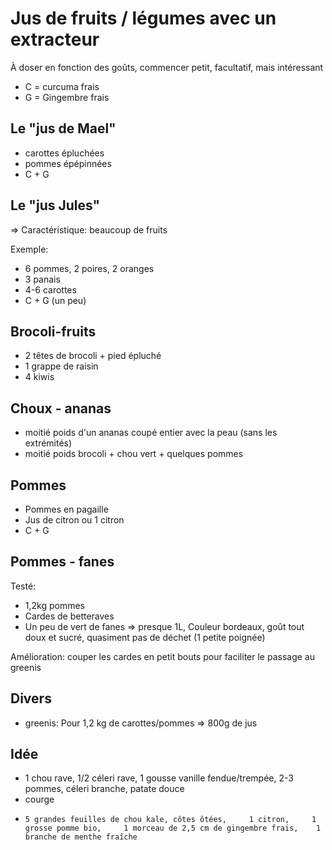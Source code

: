 # Jus de fruits / légumes avec un extracteur

À doser en fonction des goûts, commencer petit, facultatif, mais intéressant
* C = curcuma frais
* G = Gingembre frais

## Le "jus de Mael"

* carottes épluchées
* pommes épépinnées
* C + G

## Le "jus Jules"

=> Caractéristique: beaucoup de fruits

Exemple:
* 6 pommes, 2 poires, 2 oranges
* 3 panais
* 4-6 carottes
* C + G (un peu)

## Brocoli-fruits

* 2 têtes de brocoli + pied épluché
* 1 grappe de raisin
* 4 kiwis

## Choux - ananas

* moitié poids d'un ananas coupé entier avec la peau (sans les extrémités)
* moitié poids brocoli + chou vert + quelques pommes

## Pommes

* Pommes en pagaille
* Jus de citron ou 1 citron
* C + G

## Pommes - fanes

Testé:
* 1,2kg pommes
* Cardes de betteraves
* Un peu de vert de fanes
=> presque 1L, Couleur bordeaux, goût tout doux et sucré, quasiment pas de déchet (1 petite poignée)

Amélioration: couper les cardes en petit bouts pour faciliter le passage au greenis

## Divers

* greenis: Pour 1,2 kg de carottes/pommes => 800g de jus

## Idée

* 1 chou rave, 1/2 céleri rave, 1 gousse vanille fendue/trempée, 2-3 pommes, céleri branche, patate douce
* courge
*     5 grandes feuilles de chou kale, côtes ôtées,     1 citron,     1 grosse pomme bio,     1 morceau de 2,5 cm de gingembre frais,    1 branche de menthe fraîche

